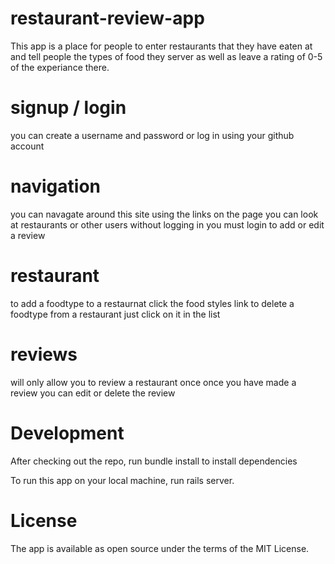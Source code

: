 # restaurant-review-app

This app is a place for people to enter restaurants that they have eaten at and tell people the types of food they server 
as well as leave a rating of 0-5 of the experiance there. 

# signup / login

you can create a username and password or log in using your github account

# navigation 

 you can navagate around this site using the links on the page
 you can look at restaurants or other users without logging in 
 you must login to add or edit a review 

# restaurant 

 to add a foodtype to a restaurnat click the food styles link 
 to delete a foodtype from a restaurant just click on it in the list
    
# reviews 

will only allow you to review a restaurant once 
 once you have made a review you can edit or delete the review
    
# Development
 
After checking out the repo, run bundle install to install dependencies
    
To run this app on your local machine, run  rails server. 
    
# License
 
The app is available as open source under the terms of the MIT License.